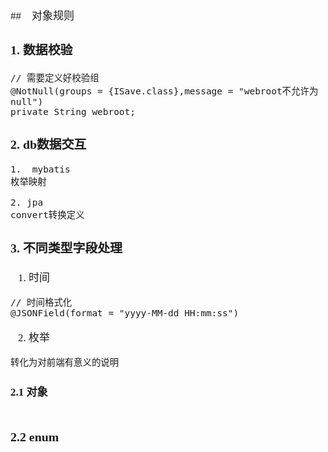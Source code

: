 <span  style="font-family: Simsun,serif; font-size: 17px; ">

##　对象规则

### 1. 数据校验

~~~
// 需要定义好校验组
@NotNull(groups = {ISave.class},message = "webroot不允许为null")
private String webroot;    
~~~

### 2. db数据交互

~~~
1.  mybatis
枚举映射

2. jpa
convert转换定义
~~~

### 3. 不同类型字段处理

1. 时间
~~~
// 时间格式化
@JSONField(format = "yyyy-MM-dd HH:mm:ss")
~~~
2. 枚举
~~~
转化为对前端有意义的说明
~~~


#### 2.1 对象

~~~

~~~

### 2.2 enum

~~~

~~~

</span>